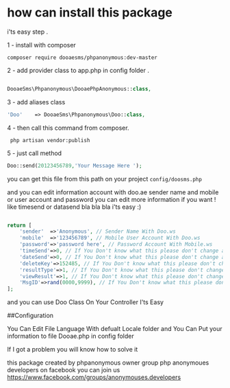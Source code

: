 # how can install this package

i'ts easy step .

1 - install with composer  

`composer require dooaesms/phpanonymous:dev-master`  

2 - add  provider class to app.php in config folder  . 

```php 

DooaeSms\Phpanonymous\DooaePhpAnonymous::class, 

```
 
 3 - add aliases class 
 
```php 
'Doo'    => DooaeSms\Phpanonymous\Doo::class,
```

4 - then call this command from composer.

``` php artisan vendor:publish``` 

5 - just call method

```php 
Doo::send(20123456789,'Your Message Here ');
```

you can get this file from this path on your project  `config/doosms.php`

and you can edit information account with doo.ae sender name and mobile or user account and password 
you can edit more information if you want ! like timesend or datasend bla bla bla i'ts easy :) 

```php 

return [
	'sender'  =>'Anonymous', // Sender Name With Doo.ws
	'mobile'  =>'123456789', // Mobile User Account With Doo.ws
	'password'=>'password here', // Password Account With Mobile.ws
	'timeSend'=>0, // If You Don't know what this please don't change anything
	'dateSend'=>0, // If You Don't know what this please don't change anything
	'deleteKey'=>152485, // If You Don't know what this please don't change anything
	'resultType'=>1, // If You Don't know what this please don't change anything
	'viewResult'=>1, // If You Don't know what this please don't change anything
	'MsgID'=>rand(0000,9999), // If You Don't know what this please don't change anything
];

```

and you can use Doo Class On Your Controller I'ts Easy

##Configuration


You Can Edit File Language With defualt  Locale folder 
and You Can Put your information to file Dooae.php in config folder

If I got a problem you will know how to solve it

this package created by phpanonymous owner group php anonymoues developers on facebook 
you can join us https://www.facebook.com/groups/anonymouses.developers


